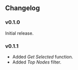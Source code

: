 ## Changelog

### v0.1.0
Initial release.

### v0.1.1
- Added *Get Selected* function.
- Added *Top Nodes* filter.